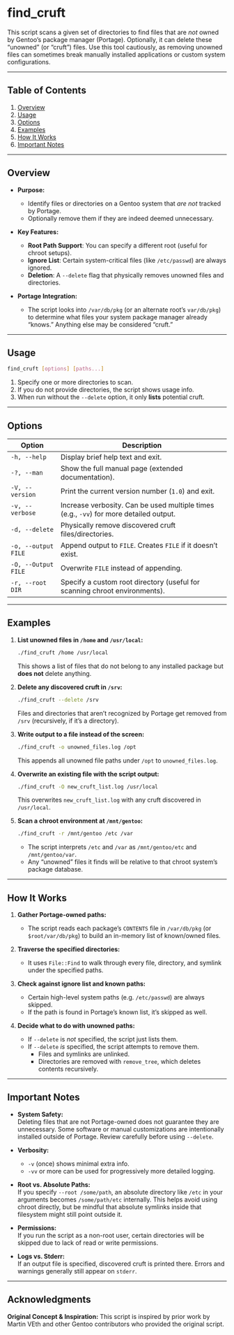 # find_cruft

This script scans a given set of directories to find files that are *not* owned by Gentoo’s package manager (Portage). Optionally, it can delete these “unowned” (or “cruft”) files. Use this tool cautiously, as removing unowned files can sometimes break manually installed applications or custom system configurations.

---

## Table of Contents

1. [Overview](#overview)  
2. [Usage](#usage)  
3. [Options](#options)  
4. [Examples](#examples)  
5. [How It Works](#how-it-works)  
6. [Important Notes](#important-notes)  

---

## Overview

- **Purpose:**  
  - Identify files or directories on a Gentoo system that *are not* tracked by Portage.
  - Optionally remove them if they are indeed deemed unnecessary.

- **Key Features:**  
  - **Root Path Support**: You can specify a different root (useful for chroot setups).  
  - **Ignore List**: Certain system-critical files (like `/etc/passwd`) are always ignored.  
  - **Deletion**: A `--delete` flag that physically removes unowned files and directories.

- **Portage Integration:**  
  - The script looks into `/var/db/pkg` (or an alternate root’s `var/db/pkg`) to determine what files your system package manager already “knows.” Anything else may be considered “cruft.”

---

## Usage

```bash
find_cruft [options] [paths...]
```

1. Specify one or more directories to scan.
2. If you do not provide directories, the script shows usage info.
3. When run without the `--delete` option, it only **lists** potential cruft.

---

## Options

| Option              | Description                                                                                       |
|---------------------|---------------------------------------------------------------------------------------------------|
| `-h, --help`        | Display brief help text and exit.                                                                 |
| `-?, --man`         | Show the full manual page (extended documentation).                                              |
| `-V, --version`     | Print the current version number (`1.0`) and exit.                                               |
| `-v, --verbose`     | Increase verbosity. Can be used multiple times (e.g., `-vv`) for more detailed output.           |
| `-d, --delete`      | Physically remove discovered cruft files/directories.                                            |
| `-o, --output FILE` | Append output to `FILE`. Creates `FILE` if it doesn’t exist.                                     |
| `-O, --Output FILE` | Overwrite `FILE` instead of appending.                                                           |
| `-r, --root DIR`    | Specify a custom root directory (useful for scanning chroot environments).                       |

---

## Examples

1. **List unowned files in `/home` and `/usr/local`:**  
   ```bash
   ./find_cruft /home /usr/local
   ```
   This shows a list of files that do not belong to any installed package but **does not** delete anything.

2. **Delete any discovered cruft in `/srv`:**  
   ```bash
   ./find_cruft --delete /srv
   ```
   Files and directories that aren’t recognized by Portage get removed from `/srv` (recursively, if it’s a directory).

3. **Write output to a file instead of the screen:**  
   ```bash
   ./find_cruft -o unowned_files.log /opt
   ```
   This appends all unowned file paths under `/opt` to `unowned_files.log`.

4. **Overwrite an existing file with the script output:**  
   ```bash
   ./find_cruft -O new_cruft_list.log /usr/local
   ```
   This overwrites `new_cruft_list.log` with any cruft discovered in `/usr/local`.

5. **Scan a chroot environment at `/mnt/gentoo`:**  
   ```bash
   ./find_cruft -r /mnt/gentoo /etc /var
   ```
   - The script interprets `/etc` and `/var` as `/mnt/gentoo/etc` and `/mnt/gentoo/var`.  
   - Any “unowned” files it finds will be relative to that chroot system’s package database.

---

## How It Works

1. **Gather Portage-owned paths:**  
   - The script reads each package’s `CONTENTS` file in `/var/db/pkg` (or `$root/var/db/pkg`) to build an in-memory list of known/owned files.

2. **Traverse the specified directories:**  
   - It uses `File::Find` to walk through every file, directory, and symlink under the specified paths.

3. **Check against ignore list and known paths:**  
   - Certain high-level system paths (e.g. `/etc/passwd`) are always skipped.
   - If the path is found in Portage’s known list, it’s skipped as well.

4. **Decide what to do with unowned paths:**  
   - If `--delete` is *not* specified, the script just lists them.
   - If `--delete` *is* specified, the script attempts to remove them.  
     - Files and symlinks are unlinked.
     - Directories are removed with `remove_tree`, which deletes contents recursively.

---

## Important Notes

- **System Safety:**  
  Deleting files that are not Portage-owned does not guarantee they are unnecessary. Some software or manual customizations are intentionally installed outside of Portage. Review carefully before using `--delete`.
  
- **Verbosity:**  
  - `-v` (once) shows minimal extra info.  
  - `-vv` or more can be used for progressively more detailed logging.

- **Root vs. Absolute Paths:**  
  If you specify `--root /some/path`, an absolute directory like `/etc` in your arguments becomes `/some/path/etc` internally. This helps avoid using chroot directly, but be mindful that absolute symlinks inside that filesystem might still point outside it.

- **Permissions:**  
  If you run the script as a non-root user, certain directories will be skipped due to lack of read or write permissions.

- **Logs vs. Stderr:**  
  If an output file is specified, discovered cruft is printed there. Errors and warnings generally still appear on `stderr`.

---

## Acknowledgments

**Original Concept & Inspiration:** This script is inspired by prior work by Martin VE<auml>th and other Gentoo contributors who provided the original script.

